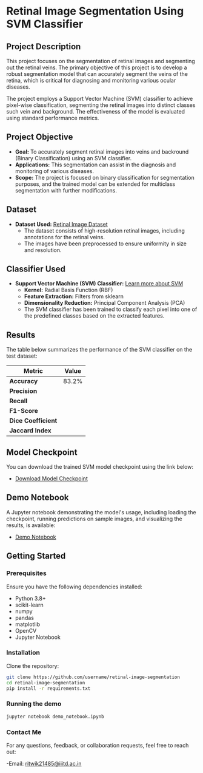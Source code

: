 # Retinal Image Segmentation Using SVM Classifier

## Project Description

This project focuses on the segmentation of retinal images and segmenting out the retinal veins. The primary objective of this project is to develop a robust segmentation model that can accurately segment the veins of the retina, which is critical for diagnosing and monitoring various ocular diseases.

The project employs a Support Vector Machine (SVM) classifier to achieve pixel-wise classification, segmenting the retinal images into distinct classes such vein and background. The effectiveness of the model is evaluated using standard performance metrics.

## Project Objective

- **Goal:** To accurately segment retinal images into veins and backround (Binary Classification) using an SVM classifier.
- **Applications:** This segmentation can assist in the diagnosis and monitoring of various diseases.
- **Scope:** The project is focused on binary classification for segmentation purposes, and the trained model can be extended for multiclass segmentation with further modifications.

## Dataset

- **Dataset Used:** [Retinal Image Dataset](https://link-to-dataset)
  - The dataset consists of high-resolution retinal images, including annotations for the retinal veins.
  - The images have been preprocessed to ensure uniformity in size and resolution.

## Classifier Used

- **Support Vector Machine (SVM) Classifier:** [Learn more about SVM](https://scikit-learn.org/stable/modules/svm.html)
  - **Kernel:** Radial Basis Function (RBF)
  - **Feature Extraction:** Filters from sklearn 
  - **Dimensionality Reduction:** Principal Component Analysis (PCA)
  - The SVM classifier has been trained to classify each pixel into one of the predefined classes based on the extracted features.

## Results

The table below summarizes the performance of the SVM classifier on the test dataset:

| Metric              | Value  |
|---------------------|--------|
| **Accuracy**        | 83.2%  |
| **Precision**       |        |
| **Recall**          |        |
| **F1-Score**        |        |
| **Dice Coefficient**|        |
| **Jaccard Index**   |        |



## Model Checkpoint

You can download the trained SVM model checkpoint using the link below:

- [Download Model Checkpoint](https://link-to-model-checkpoint)

## Demo Notebook

A Jupyter notebook demonstrating the model's usage, including loading the checkpoint, running predictions on sample images, and visualizing the results, is available:

- [Demo Notebook](https://link-to-demo-notebook)

## Getting Started

### Prerequisites

Ensure you have the following dependencies installed:

- Python 3.8+
- scikit-learn
- numpy
- pandas
- matplotlib
- OpenCV
- Jupyter Notebook

### Installation

Clone the repository:

```bash
git clone https://github.com/username/retinal-image-segmentation
cd retinal-image-segmentation
pip install -r requirements.txt
```

### Running the demo
``` bash 
jupyter notebook demo_notebook.ipynb
```

### Contact Me 

For any questions, feedback, or collaboration requests, feel free to reach out:

-Email: ritwik21485@iiitd.ac.in
